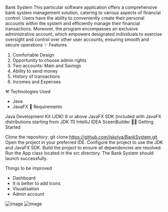 Bank System
This particular software application offers a comprehensive bank system management solution, catering to various aspects of financial control. Users have the ability to conveniently create their personal accounts within the system and efficiently manage their financial transactions. Moreover, the program encompasses an exclusive administrative account, which empowers designated individuals to exercise oversight and control over other user accounts, ensuring smooth and secure operations
✨ Features

1. Comfortable Design
2. Opportunity to choose admin rights
3. Two accounts: Main and Savings
4. Ability to send money
5. History of transactions 
6. Incomes and Expenses

⚒️ Technologies Used

- Java
- JavaFX
💉 Requirements

Java Development Kit (JDK) 8 or above
JavaFX SDK (included with JavaFX distributions starting from JDK 11)
IntelliJ IDEA
SceenBuilder
🏃‍♂️ Getting Started

Clone the repository: git clone https://github.com/iskolya/BankSystem.git
Open the project in your preferred IDE.
Configure the project to use the JDK and JavaFX SDK.
Build the project to ensure all dependencies are resolved.
Run the App class located in the src directory.
The Bank System should launch successfully.

Things to be improved
- Dashboard
- It is better to add Icons
- Visualisation
- Admin account




















![image](https://github.com/iskolya/BankSystem/assets/129106958/c8767cec-06aa-46a4-8729-21c3466325a4)
![image](https://github.com/iskolya/BankSystem/assets/129106958/b9a2d688-b12e-4c84-b6aa-682e79c43fb4)
